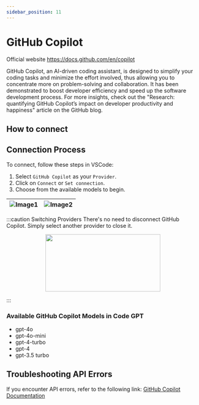 ```yaml
---
sidebar_position: 11
---
```


# GitHub Copilot
Official website https://docs.github.com/en/copilot

GitHub Copilot, an AI-driven coding assistant, is designed to simplify your coding tasks and minimize the effort involved, thus allowing you to concentrate more on problem-solving and collaboration. It has been demonstrated to boost developer efficiency and speed up the software development process. For more insights, check out the "Research: quantifying GitHub Copilot’s impact on developer productivity and happiness" article on the GitHub blog.

## How to connect
## Connection Process
To connect, follow these steps in VSCode:
1. Select `GitHub Copilot` as your `Provider`.
2. Click on `Connect` or `Set connection`.
3. Choose from the available models to begin.

| ![Image1](https://github.com/davila7/code-gpt-docs/assets/37567214/c0cc95f9-0223-4b97-9824-2ff85bae3988) | ![Image2](https://github.com/davila7/code-gpt-docs/assets/37567214/28357501-8c11-428d-afa6-bfaa521c5a0c) |
|:---:|:---:|

:::caution Switching Providers
There's no need to disconnect GitHub Copilot. Simply select another provider to close it.

<p align="center">
  <img width="300" height="150" src="https://github.com/davila7/code-gpt-docs/assets/37567214/8594df7b-8455-4ce9-b35d-f87cf007fd04" />
</p>

:::

### Available GitHub Copilot Models in Code GPT
- gpt-4o
- gpt-4o-mini
- gpt-4-turbo
- gpt-4
- gpt-3.5 turbo

## Troubleshooting API Errors
If you encounter API errors, refer to the following link: [GitHub Copilot Documentation](https://docs.github.com/en/copilot/about-github-copilot/what-is-github-copilot)